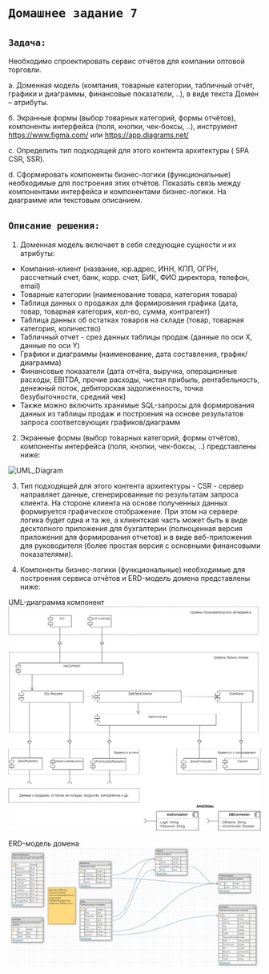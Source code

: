 # `Домашнее задание 7`

## `Задача:`

Необходимо спроектировать сервис отчётов для компании оптовой торговли.

а. Доменная модель (компания, товарные категории, табличный отчёт, графики и диаграммы, финансовые показатели, ..), в виде текста Домен – атрибуты.

б. Экранные формы (выбор товарных категорий, формы отчётов), компоненты интерфейса (поля, кнопки, чек-боксы, ..), инструмент https://www.figma.com/ или https://app.diagrams.net/

с. Определить тип подходящей для этого контента архитектуры ( SPA CSR, SSR).

d. Сформировать компоненты бизнес-логики (функциональные) необходимые для построения этих отчётов. Показать связь между компонентами интерфейса и компонентами бизнес-логики. На диаграмме или текстовым описанием.

## `Описание решения:`

1. Доменная модель включает в себя следующие сущности и их атрибуты:
  * Компания-клиент (название, юр.адрес, ИНН, КПП, ОГРН, рассчетный счет, банк, корр. счет, БИК, ФИО директора, телефон, email) 
  * Товарные категории (наименование товара, категория товара)
  * Таблица данных о продажах для формирования графика (дата, товар, товарная категория, кол-во, сумма, контрагент)
  * Таблица данных об остатках товаров на складе (товар, товарная категория, количество)
  * Табличный отчет - срез данных таблицы продаж (данные по оси Х, данные по оси Y)
  * Графики и диаграммы (наименование, дата составления, график/диаграмма)
  * Финансовые показатели (дата отчёта, выручка, операционные расходы, EBITDA, прочие расходы, чистая прибыль, рентабельность, денежный поток, дебиторская задолженность, точка безубыточности, средний чек)
  * Также можно включить хранимые SQL-запросы для формирования данных из таблицы продаж и построения на основе результатов запроса соответсвующих графиков/диаграмм 

2. Экранные формы (выбор товарных категорий, формы отчётов), компоненты интерфейса (поля, кнопки, чек-боксы, ..) представлены ниже:
 
![UML_Diagram](UML_diagram.png)

3. Тип подходящей для этого контента архитектуры - CSR - сервер направляет данные, сгенерированные по результатам запроса клиента. На стороне клиента на основе полученных данных формируется графическое отображение. При этом на сервере логика будет одна и та же, а клиентская часть может быть в виде десктопного приложения для бухгалтерии (полноценная версия приложения для формирования отчетов) и в виде веб-приложения для руководителя (более простая версия с основными финансовыми показателями).

4. Компоненты бизнес-логики (функциональные) необходимые для построения сервиса отчётов и ERD-модель домена представлены ниже:

UML-диаграмма компонент
![UML_Diagram](UML_diagram.jpg)

ERD-модель домена
![ERD-model](ERD_model.jpg)
